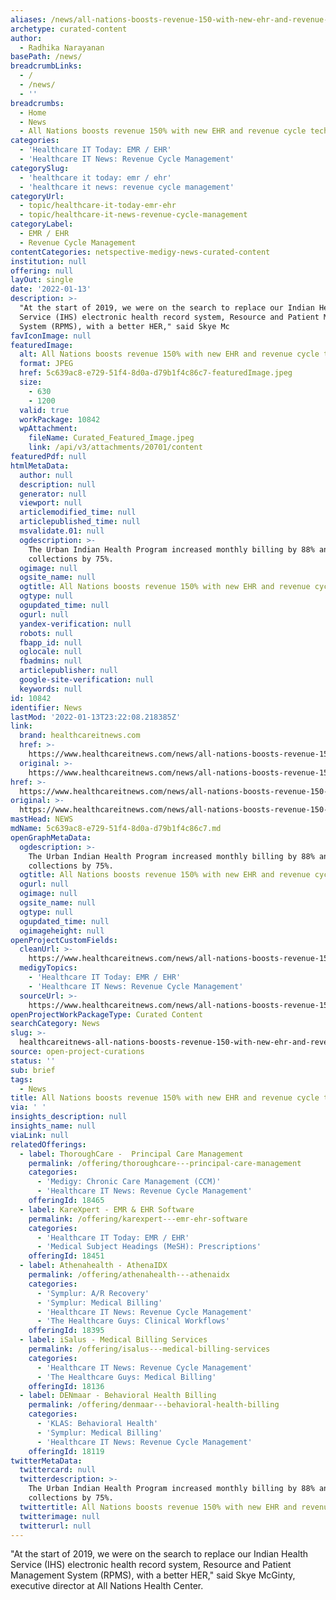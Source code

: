 ```yaml
---
aliases: /news/all-nations-boosts-revenue-150-with-new-ehr-and-revenue-cycle-tech
archetype: curated-content
author:
  - Radhika Narayanan
basePath: /news/
breadcrumbLinks:
  - /
  - /news/
  - ''
breadcrumbs:
  - Home
  - News
  - All Nations boosts revenue 150% with new EHR and revenue cycle tech
categories:
  - 'Healthcare IT Today: EMR / EHR'
  - 'Healthcare IT News: Revenue Cycle Management'
categorySlug:
  - 'healthcare it today: emr / ehr'
  - 'healthcare it news: revenue cycle management'
categoryUrl:
  - topic/healthcare-it-today-emr-ehr
  - topic/healthcare-it-news-revenue-cycle-management
categoryLabel:
  - EMR / EHR
  - Revenue Cycle Management
contentCategories: netspective-medigy-news-curated-content
institution: null
offering: null
layOut: single
date: '2022-01-13'
description: >-
  "At the start of 2019, we were on the search to replace our Indian Health
  Service (IHS) electronic health record system, Resource and Patient Management
  System (RPMS), with a better HER," said Skye Mc
favIconImage: null
featuredImage:
  alt: All Nations boosts revenue 150% with new EHR and revenue cycle tech
  format: JPEG
  href: 5c639ac8-e729-51f4-8d0a-d79b1f4c86c7-featuredImage.jpeg
  size:
    - 630
    - 1200
  valid: true
  workPackage: 10842
  wpAttachment:
    fileName: Curated_Featured_Image.jpeg
    link: /api/v3/attachments/20701/content
featuredPdf: null
htmlMetaData:
  author: null
  description: null
  generator: null
  viewport: null
  articlemodified_time: null
  articlepublished_time: null
  msvalidate.01: null
  ogdescription: >-
    The Urban Indian Health Program increased monthly billing by 88% and
    collections by 75%.
  ogimage: null
  ogsite_name: null
  ogtitle: All Nations boosts revenue 150% with new EHR and revenue cycle tech
  ogtype: null
  ogupdated_time: null
  ogurl: null
  yandex-verification: null
  robots: null
  fbapp_id: null
  oglocale: null
  fbadmins: null
  articlepublisher: null
  google-site-verification: null
  keywords: null
id: 10842
identifier: News
lastMod: '2022-01-13T23:22:08.218385Z'
link:
  brand: healthcareitnews.com
  href: >-
    https://www.healthcareitnews.com/news/all-nations-boosts-revenue-150-new-ehr-and-revenue-cycle-tech
  original: >-
    https://www.healthcareitnews.com/news/all-nations-boosts-revenue-150-new-ehr-and-revenue-cycle-tech
href: >-
  https://www.healthcareitnews.com/news/all-nations-boosts-revenue-150-new-ehr-and-revenue-cycle-tech
original: >-
  https://www.healthcareitnews.com/news/all-nations-boosts-revenue-150-new-ehr-and-revenue-cycle-tech
mastHead: NEWS
mdName: 5c639ac8-e729-51f4-8d0a-d79b1f4c86c7.md
openGraphMetaData:
  ogdescription: >-
    The Urban Indian Health Program increased monthly billing by 88% and
    collections by 75%.
  ogtitle: All Nations boosts revenue 150% with new EHR and revenue cycle tech
  ogurl: null
  ogimage: null
  ogsite_name: null
  ogtype: null
  ogupdated_time: null
  ogimageheight: null
openProjectCustomFields:
  cleanUrl: >-
    https://www.healthcareitnews.com/news/all-nations-boosts-revenue-150-new-ehr-and-revenue-cycle-tech
  medigyTopics:
    - 'Healthcare IT Today: EMR / EHR'
    - 'Healthcare IT News: Revenue Cycle Management'
  sourceUrl: >-
    https://www.healthcareitnews.com/news/all-nations-boosts-revenue-150-new-ehr-and-revenue-cycle-tech
openProjectWorkPackageType: Curated Content
searchCategory: News
slug: >-
  healthcareitnews-all-nations-boosts-revenue-150-with-new-ehr-and-revenue-cycle-tech
source: open-project-curations
status: ''
sub: brief
tags:
  - News
title: All Nations boosts revenue 150% with new EHR and revenue cycle tech
via: ' '
insights_description: null
insights_name: null
viaLink: null
relatedOfferings:
  - label: ThoroughCare -  Principal Care Management
    permalink: /offering/thoroughcare---principal-care-management
    categories:
      - 'Medigy: Chronic Care Management (CCM)'
      - 'Healthcare IT News: Revenue Cycle Management'
    offeringId: 18465
  - label: KareXpert - EMR & EHR Software
    permalink: /offering/karexpert---emr-ehr-software
    categories:
      - 'Healthcare IT Today: EMR / EHR'
      - 'Medical Subject Headings (MeSH): Prescriptions'
    offeringId: 18451
  - label: Athenahealth - AthenaIDX
    permalink: /offering/athenahealth---athenaidx
    categories:
      - 'Symplur: A/R Recovery'
      - 'Symplur: Medical Billing'
      - 'Healthcare IT News: Revenue Cycle Management'
      - 'The Healthcare Guys: Clinical Workflows'
    offeringId: 18395
  - label: iSalus - Medical Billing Services
    permalink: /offering/isalus---medical-billing-services
    categories:
      - 'Healthcare IT News: Revenue Cycle Management'
      - 'The Healthcare Guys: Medical Billing'
    offeringId: 18136
  - label: DENmaar - Behavioral Health Billing
    permalink: /offering/denmaar---behavioral-health-billing
    categories:
      - 'KLAS: Behavioral Health'
      - 'Symplur: Medical Billing'
      - 'Healthcare IT News: Revenue Cycle Management'
    offeringId: 18119
twitterMetaData:
  twittercard: null
  twitterdescription: >-
    The Urban Indian Health Program increased monthly billing by 88% and
    collections by 75%.
  twittertitle: All Nations boosts revenue 150% with new EHR and revenue cycle tech
  twitterimage: null
  twitterurl: null
---
```

<p>"At the start of 2019, we were on the search to replace our Indian Health Service (IHS) electronic health record system, Resource and Patient Management System (RPMS), with a better HER," said Skye McGinty, executive director at All Nations Health Center.</p><p><br>&nbsp;</p>